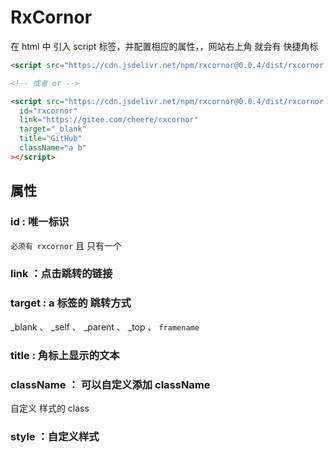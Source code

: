 # RxCornor

在 html 中 引入 script 标签，并配置相应的属性，，网站右上角 就会有 快捷角标

```html
<script src="https://cdn.jsdelivr.net/npm/rxcornor@0.0.4/dist/rxcornor.min.js" id="rxcornor" link="https://github.com/cheere/rxcornor"></script>

<!-- 或者 or -->

<script src="https://cdn.jsdelivr.net/npm/rxcornor@0.0.4/dist/rxcornor.min.js"
  id="rxcornor"
  link="https://gitee.com/cheere/rxcornor"
  target="_blank"
  title="GitHub"
  className="a b"
></script>
```

## 属性
### id : 唯一标识
`必须有 rxcornor` 且 只有一个

### link ：点击跳转的链接

### target : a 标签的 跳转方式
_blank 、 _self 、 _parent 、 _top 、 `framename`

### title : 角标上显示的文本


### className ： 可以自定义添加 className
自定义 样式的 class

### style ：自定义样式

